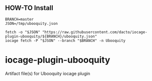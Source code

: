 ## HOW-TO Install

```shell
BRANCH=master
JSON=/tmp/ubooquity.json

fetch -o "$JSON" "https://raw.githubusercontent.com/dacto/iocage-plugin-ubooquity/${BRANCH}/ubooquity.json"
iocage fetch -P "$JSON" --branch "$BRANCH" -n Ubooquity
```

# iocage-plugin-ubooquity

Artifact file(s) for Ubooquity iocage plugin
